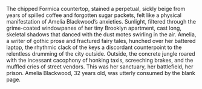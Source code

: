 The chipped Formica countertop, stained a perpetual, sickly beige from years of spilled coffee and forgotten sugar packets, felt like a physical manifestation of Amelia Blackwood’s anxieties.  Sunlight, filtered through the grime-coated windowpanes of her tiny Brooklyn apartment, cast long, skeletal shadows that danced with the dust motes swirling in the air.  Amelia, a writer of gothic prose and fractured fairy tales, hunched over her battered laptop, the rhythmic clack of the keys a discordant counterpoint to the relentless drumming of the city outside.  Outside, the concrete jungle roared with the incessant cacophony of honking taxis, screeching brakes, and the muffled cries of street vendors.  This was her sanctuary, her battlefield, her prison.  Amelia Blackwood, 32 years old, was utterly consumed by the blank page.
